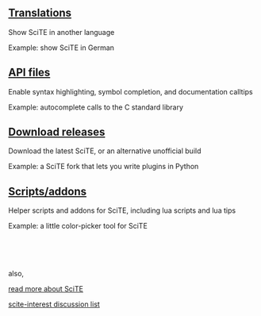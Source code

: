 
## [Translations](translations.md)

Show SciTE in another language

Example: show SciTE in German 

## [API files](api_files.md)

Enable syntax highlighting, symbol completion, and documentation calltips

Example: autocomplete calls to the C standard library

## [Download releases](releases.md)

Download the latest SciTE, or an alternative unofficial build

Example: a SciTE fork that lets you write plugins in Python 

## [Scripts/addons](helpers.md)

Helper scripts and addons for SciTE, including lua scripts and lua tips

Example: a little color-picker tool for SciTE

<br /><br /><br />

also,

[read more about SciTE](http://www.scintilla.org/SciTE.html)

[scite-interest discussion list](http://groups.google.com/group/scite-interest)


